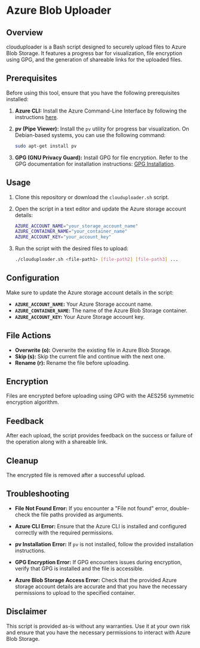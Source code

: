 # Azure Blob Uploader

## Overview

clouduploader is a Bash script designed to securely upload files to Azure Blob Storage. It features a progress bar for visualization, file encryption using GPG, and the generation of shareable links for the uploaded files.

## Prerequisites

Before using this tool, ensure that you have the following prerequisites installed:

1. **Azure CLI:** Install the Azure Command-Line Interface by following the instructions [here](https://docs.microsoft.com/en-us/cli/azure/install-azure-cli).

2. **pv (Pipe Viewer):** Install the `pv` utility for progress bar visualization. On Debian-based systems, you can use the following command:
    ```bash
    sudo apt-get install pv
    ```

3. **GPG (GNU Privacy Guard):** Install GPG for file encryption. Refer to the GPG documentation for installation instructions: [GPG Installation](https://gnupg.org/download/index.html).

## Usage

1. Clone this repository or download the `clouduploader.sh` script.

2. Open the script in a text editor and update the Azure storage account details:

    ```bash
    AZURE_ACCOUNT_NAME="your_storage_account_name"
    AZURE_CONTAINER_NAME="your_container_name"
    AZURE_ACCOUNT_KEY="your_account_key"
    ```

3. Run the script with the desired files to upload:

    ```bash
    ./clouduploader.sh <file-path1> [file-path2] [file-path3] ...
    ```

## Configuration

Make sure to update the Azure storage account details in the script:

- **`AZURE_ACCOUNT_NAME`:** Your Azure Storage account name.
- **`AZURE_CONTAINER_NAME`:** The name of the Azure Blob Storage container.
- **`AZURE_ACCOUNT_KEY`:** Your Azure Storage account key.

## File Actions

- **Overwrite (o):** Overwrite the existing file in Azure Blob Storage.
- **Skip (s):** Skip the current file and continue with the next one.
- **Rename (r):** Rename the file before uploading.

## Encryption

Files are encrypted before uploading using GPG with the AES256 symmetric encryption algorithm.

## Feedback

After each upload, the script provides feedback on the success or failure of the operation along with a shareable link.

## Cleanup

The encrypted file is removed after a successful upload.

## Troubleshooting

- **File Not Found Error:** If you encounter a "File not found" error, double-check the file paths provided as arguments.

- **Azure CLI Error:** Ensure that the Azure CLI is installed and configured correctly with the required permissions.

- **pv Installation Error:** If `pv` is not installed, follow the provided installation instructions.

- **GPG Encryption Error:** If GPG encounters issues during encryption, verify that GPG is installed and the file is accessible.

- **Azure Blob Storage Access Error:** Check that the provided Azure storage account details are accurate and that you have the necessary permissions to upload to the specified container.

## Disclaimer

This script is provided as-is without any warranties. Use it at your own risk and ensure that you have the necessary permissions to interact with Azure Blob Storage.

